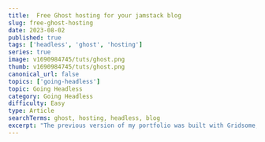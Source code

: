 ```yaml
---
title:  Free Ghost hosting for your jamstack blog
slug: free-ghost-hosting
date: 2023-08-02
published: true
tags: ['headless', 'ghost', 'hosting']
series: true
image: v1690984745/tuts/ghost.png
thumb: v1690984745/tuts/ghost.png
canonical_url: false
topics: ['going-headless']
topic: Going Headless
category: Going Headless
difficulty: Easy
type: Article
searchTerms: ghost, hosting, headless, blog
excerpt: "The previous version of my portfolio was built with Gridsome, which was setup to normalize content from a variety of sources. One of those was my favourite blogging platform, Ghost. Here's how you can set it up for free."
---
```


